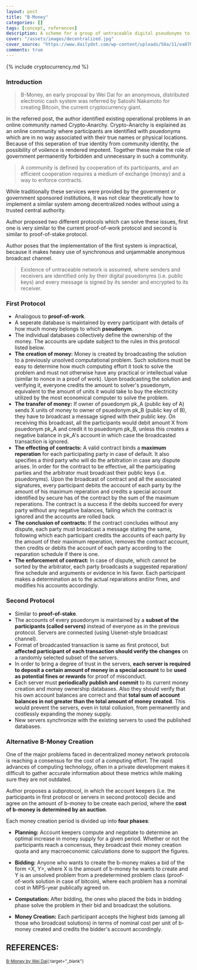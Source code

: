 ```yaml
---
layout: post
title: "B-Money"
categories: []
tags: [concept, references]
description: A scheme for a group of untraceable digital pseudonyms to pay each other with money and to enforce contracts amongst themselves without outside help.
cover: "/assets/images/decentralized.jpg"
cover_source: "https://www.dailydot.com/wp-content/uploads/58a/11/ea87086c485460123cd2978fd7e46dbe.jpg"
comments: true
---
```


{% include cryptocurrency.md %}

### Introduction

> B-Money, an early proposal by Wei Dai for an anonymous, distributed electronic cash system was referred by Satoshi Nakamoto for creating Bitcoin, the current cryptocurrency giant.

In the referred post, the author identified existing operational problems in an online community named Crypto-Anarchy. Crypto-Anarchy is explained as an online community where participants are identified with psuedonyms which are in no way associated with their true names or physical locations. Because of this seperation of true identity from community identity, the possibility of voilence is rendered impotent. Together these make the role of government permanently forbidden and unnecessary in such a community.

> A community is defined by cooperation of its participants, and an efficient cooperation requires a medium of exchange (money) and a way to enforce contracts.

While traditionally these services were provided by the government or government sponsored institutions, it was not clear theoretically how to implement a similar system among decentralized nodes without using a trusted central authority.

Author proposed two different protocols which can solve these issues, first one is very similar to the current proof-of-work protocol and second is similar to proof-of-stake protocol.

Author poses that the implementation of the first system is impractical, because it makes heavy use of synchronous and unjammable anonymous broadcast channel. 

> Existence of untraceable network is assumed, where senders and receivers are identified only by their digital psuedonyms (i.e. public keys) and every message is signed by its sender and encrypted to its receiver.

### First Protocol

* Analogous to **proof-of-work**.
* A seperate database is maintained by every participant with details of how much money belongs to which **pseudonym**.
* The individual databases collectively define the ownership of the money. The accounts are update subject to the rules in this protocol listed below.
* **The creation of money:** Money is created by broadcasting the solution to a previously unsolved computational problem. Such solutions must be easy to determine how much computing effort it took to solve the problem and must not otherwise have any practical or intellectual value (similar to nonce in a proof of work). Upon broadcasting the solution and verifying it, everyone credits the amount to solver's psuedonym, equivalent to the amount of units it would take to buy the electricity utilized by the most economical computer to solve the problem.
* **The transfer of money:** If owner of psuedonym pk_A (public key of A) sends X units of money to owner of psuedonym pk_B (public key of B), they have to broadcast a message signed with their public key. On receiving this broadcast, all the participants would debit amount X from psuedonym pk_A and credit it to psuedonym pk_B, unless this creates a negative balance in pk_A's account in which case the broadcasted transaction is ignored.
* **The effecting of contracts:** A valid contract binds a **maximum reperation** for each participating party in case of default. It also specifies a third party who will do the arbitration in case any dispute arises. In order for the contract to be effective, all the participating parties and the arbitrator must broadcast their public keys (i.e. psuedonyms). Upon the broadcast of contract and all the associated signatures, every participant debits the account of each party by the amount of his maximum reperation and credits a special account identified by secure has of the contract by the sum of the maximum reperations. The contract is a success if the debits succeed for every party without any negative balances, failing which the contract is ignored and the accounts are rolled back.
* **The conclusion of contracts:** If the contract concludes without any dispute, each party must broadcast a message stating the same, following which each participant credits the accounts of each party by the amount of their maximum reperation, removes the contract account, then credits or debits the account of each party according to the reparation schedule if there is one.
* **The enforcement of contract:** In case of dispute, which cannot be sorted by the arbitrator, each party broadcasts a suggested reparation/ fine schedule and arguments or evidence in his favor. Each participant makes a determination as to the actual reparations and/or fines, and modifies his accounts accordingly.

### Second Protocol

* Similar to **proof-of-stake**.
* The accounts of every psuedonym is maintained by a **subset of the participants (called servers)** instead of everyone as in the previous protocol. Servers are connected (using Usenet-style broadcast channel).
* Format of broadcasted transaction is same as first protocol, but **affected participant of each transaction should verify the changes** on a randomly selected subset of the servers.
* In order to bring a degree of trust in the servers, **each server is required to deposit a certain amount of money in a special account** to be **used as potential fines or rewards** for proof of misconduct.
* Each server must **periodically  publish and commit** to its current money creation and money ownership databases. Also they should verify that his own account balances are correct and that **total sum of account balances in not greater than the total amount of money created**. This would prevent the servers, even in total collusion, from permanently and costlessly expanding the money supply.
* New servers synchronize with the existing servers to used the published databases.


### Alternative B-Money Creation

One of the major problems faced in decentralized money network protocols is reaching a consensus for the cost of a computing effort. The rapid advances of computing technology, often in a private development makes it difficult to gather accurate information about these metrics while making sure they are not outdated.

Author proposes a subprotocol, in which the account keepers (i.e. the participants in first protocol or servers in second protocol) decide and agree on the amount of b-money to be create each period, where the **cost of b-money is determined by an auction**.

Each money creation period is divided up into **four phases**:

* **Planning:** Account keepers compute and negotiate to determine an optimal increase in money supply for a given period. Whether or not  the participants reach a concensus, they broadcast their money creation quota and any macroeconomic calculations done to support the figures.

* **Bidding:** Anyone who wants to create the b-money makes a bid of the form <X, Y>, where X is the amount of b-money he wants to create and Y is an unsolved problem from a predetermined problem class (proof-of-work solution in case of bitcoin), where each problem has a nominal cost in MIPS-year publically agreed on.

* **Computation:** After bidding, the ones who placed the bids in bidding phase solve the problem in their bid and broadcast the solutions.

* **Money Creation:** Each participant accepts the highest bids (among all those who broadcast solutions) in terms of nominal cost per unit of b-money created and credits the bidder's account accordingly.

## REFERENCES:

<small>[B-Money by Wei Dai](http://www.weidai.com/bmoney.txt){:target="_blank"}</small>